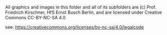 All graphics and images in this folder and all of its subfolders are
(c) Prof. Friedrich Kirschner, HfS Ernst Busch Berlin,
and are licensed under Creative Commons CC-BY-NC-SA 4.0

see: https://creativecommons.org/licenses/by-nc-sa/4.0/legalcode
